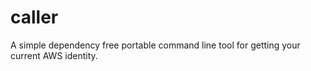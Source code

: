 # caller
A simple dependency free portable command line tool for getting your current AWS identity.
